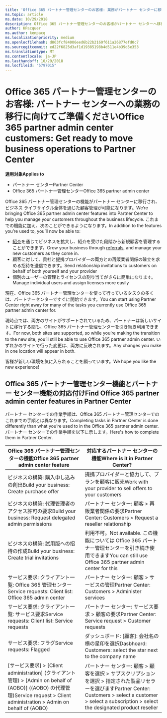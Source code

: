 ```yaml
---
title: 'Office 365 パートナー管理センターのお客様: 業務がパートナー センターに移行します | パートナー センター'
ms.topic: article
ms.date: 10/29/2018
description: Office 365 パートナー管理センターのお客様がパートナー センターへ移行する際の主な考慮事項
author: KPacquer
ms.author: kenpacq
ms.localizationpriority: medium
ms.openlocfilehash: d863fcf84006eed6b22b2160f611a26877efd0c7
ms.sourcegitcommit: ed22f6825d3af1d19385198b4d511e4b39d5e353
ms.translationtype: MT
ms.contentlocale: ja-JP
ms.lasthandoff: 10/29/2018
ms.locfileid: "5797015"
---
```

# <a name="office-365-partner-admin-center-customers-get-ready-to-move-business-operations-to-partner-center"></a><span data-ttu-id="2b090-103">Office 365 パートナー管理センターのお客様: パートナー センターへの業務の移行に向けてご準備ください</span><span class="sxs-lookup"><span data-stu-id="2b090-103">Office 365 partner admin center customers: Get ready to move business operations to Partner Center</span></span>

**<span data-ttu-id="2b090-104">適用対象</span><span class="sxs-lookup"><span data-stu-id="2b090-104">Applies to</span></span>** 

- <span data-ttu-id="2b090-105">パートナー センター</span><span class="sxs-lookup"><span data-stu-id="2b090-105">Partner Center</span></span>
- <span data-ttu-id="2b090-106">Office 365 パートナー管理センター</span><span class="sxs-lookup"><span data-stu-id="2b090-106">Office 365 partner admin center</span></span>

<span data-ttu-id="2b090-107">Office 365 パートナー管理センターの機能がパートナー センターに移行され、ビジネス ライフサイクル全体を通じた顧客管理が可能になります。</span><span class="sxs-lookup"><span data-stu-id="2b090-107">We’re bringing Office 365 partner admin center features into Partner Center to help you manage your customers throughout the business lifecycle.</span></span> <span data-ttu-id="2b090-108">これまでの機能に加え、次のことができるようになります。</span><span class="sxs-lookup"><span data-stu-id="2b090-108">In addition to the features you’re used to, you’ll now be able to:</span></span> 

*  <span data-ttu-id="2b090-109">[紹介](referrals.md)を通じてビジネスを拡大し、紹介を受けた段階から新規顧客を管理することができます。</span><span class="sxs-lookup"><span data-stu-id="2b090-109">Grow your business through [referrals](referrals.md), and manage your new customers as they come in.</span></span>
*  <span data-ttu-id="2b090-110">顧客に対して、貴社と提携プロバイダーの両方との再販業者関係の確立を求める招待を送信できます。</span><span class="sxs-lookup"><span data-stu-id="2b090-110">Send relationship invitations to customers on behalf of both yourself and your provider</span></span>
*  <span data-ttu-id="2b090-111">個別のユーザーの管理とライセンスの割り当てがさらに簡単になります。</span><span class="sxs-lookup"><span data-stu-id="2b090-111">Manage individual users and assign licenses more easily</span></span>

<span data-ttu-id="2b090-112">現在、Office 365 パートナー管理センターを使って行っているタスクの多くは、パートナーセンターですぐに開始できます。</span><span class="sxs-lookup"><span data-stu-id="2b090-112">You can start using Partner Center right away for many of the tasks you currently use Office 365 partner admin center for.</span></span> 

<span data-ttu-id="2b090-113">現時点では、両方のサイトがサポートされているため、パートナーは新しいサイトに移行する間も、Office 365 パートナー管理センターを引き続き利用できます。</span><span class="sxs-lookup"><span data-stu-id="2b090-113">For now, both sites are supported, so while you’re making the transition to the new site, you’ll still be able to use Office 365 partner admin center.</span></span> <span data-ttu-id="2b090-114">いずれかのサイトで行った変更は、両方に反映されます。</span><span class="sxs-lookup"><span data-stu-id="2b090-114">Any changes you make in one location will appear in both.</span></span>

<span data-ttu-id="2b090-115">皆様が新しい環境を気に入られることを願っています。</span><span class="sxs-lookup"><span data-stu-id="2b090-115">We hope you like the new experience!</span></span>

## <a name="find-office-365-partner-admin-center-features-in-partner-center"></a><span data-ttu-id="2b090-116">Office 365 パートナー管理センター機能とパートナー センター機能の対応付け</span><span class="sxs-lookup"><span data-stu-id="2b090-116">Find Office 365 partner admin center features in Partner Center</span></span>

<span data-ttu-id="2b090-117">パートナー センターでの作業手順は、Office 365 パートナー管理センターでのこれまでの手順とは異なります。</span><span class="sxs-lookup"><span data-stu-id="2b090-117">Completing tasks in Partner Center is done differently than what you’re used to in the Office 365 partner admin center.</span></span> <span data-ttu-id="2b090-118">パートナー センターでの作業手順を以下に示します。</span><span class="sxs-lookup"><span data-stu-id="2b090-118">Here's how to complete them in Partner Center.</span></span>

| <span data-ttu-id="2b090-119">Office 365 パートナー管理センターの機能</span><span class="sxs-lookup"><span data-stu-id="2b090-119">Office 365 partner admin center feature</span></span>                       | <span data-ttu-id="2b090-120">対応するパートナー センターの機能</span><span class="sxs-lookup"><span data-stu-id="2b090-120">Where is it in Partner Center?</span></span> | 
|   -----------------------------------------------  | -------------- |
| <span data-ttu-id="2b090-121">ビジネスの構築: 購入申し込みの創出</span><span class="sxs-lookup"><span data-stu-id="2b090-121">Build your business: Create purchase offer</span></span> | <span data-ttu-id="2b090-122">提携プロバイダーと協力して、プランを顧客に販売</span><span class="sxs-lookup"><span data-stu-id="2b090-122">Work with your provider to sell offers to your customers</span></span> |
| <span data-ttu-id="2b090-123">ビジネスの構築: 代理管理者のアクセス許可の要求</span><span class="sxs-lookup"><span data-stu-id="2b090-123">Build your business: Request delegated admin permissions</span></span> | <span data-ttu-id="2b090-124">パートナー センター: 顧客 > 再販業者関係の要求</span><span class="sxs-lookup"><span data-stu-id="2b090-124">Partner Center: Customers > Request a reseller relationship</span></span> |
| <span data-ttu-id="2b090-125">ビジネスの構築: 試用版への招待の作成</span><span class="sxs-lookup"><span data-stu-id="2b090-125">Build your business: Create trial invitations</span></span> | <span data-ttu-id="2b090-126">利用不可。</span><span class="sxs-lookup"><span data-stu-id="2b090-126">Not available.</span></span> <span data-ttu-id="2b090-127">この機能については Office 365 パートナー管理センターを引き続き使用できます</span><span class="sxs-lookup"><span data-stu-id="2b090-127">You can still use Office 365 partner admin center for this</span></span> |
| <span data-ttu-id="2b090-128">サービス要求: クライアント一覧: Office 365 管理センター</span><span class="sxs-lookup"><span data-stu-id="2b090-128">Service requests: Client list: Office 365 admin center</span></span> | <span data-ttu-id="2b090-129">パートナー センター: 顧客 > サービスの管理</span><span class="sxs-lookup"><span data-stu-id="2b090-129">Partner Center: Customers > Administer services</span></span> |
| <span data-ttu-id="2b090-130">サービス要求: クライアント一覧: サービス要求</span><span class="sxs-lookup"><span data-stu-id="2b090-130">Service requests: Client list: Service requests</span></span> | <span data-ttu-id="2b090-131">パートナー センター: サービス要求 > 顧客の要求</span><span class="sxs-lookup"><span data-stu-id="2b090-131">Partner Center: Service request > Customer requests</span></span> |
| <span data-ttu-id="2b090-132">サービス要求: フラグ</span><span class="sxs-lookup"><span data-stu-id="2b090-132">Service requests: Flagged</span></span> | <span data-ttu-id="2b090-133">ダッシュボード: [顧客]: 会社名の横の星印を選択</span><span class="sxs-lookup"><span data-stu-id="2b090-133">Dasbhoard: Customers: select the star next to the company name</span></span> |
| <span data-ttu-id="2b090-134">[サービス要求] > [Client administration] (クライアント管理) > [Admin on behalf of (AOBO)] ((AOBO) の代理管理)</span><span class="sxs-lookup"><span data-stu-id="2b090-134">Service request > Client administration > Admin on behalf of (AOBO)</span></span> | <span data-ttu-id="2b090-135">パートナー センター: 顧客 > 顧客を選択 > サブスクリプションを選択 > 指定された製品リセラーを選びます</span><span class="sxs-lookup"><span data-stu-id="2b090-135">Partner Center: Customers > select a customer > select a subscription > select the designated product reseller</span></span> |

